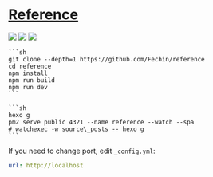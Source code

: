 # [Reference](https://github.com/Fechin/reference)

![](https://img.shields.io/github/license/Fechin/reference?style=flat-square) ![](https://img.shields.io/github/last-commit/scillidan/reference/main?label=last%20commit%20(fork)&style=flat-square) ![](https://img.shields.io/badge/Vercel-black?style=flat&logo=Vercel&logoColor=white)

````{tab} From source
```sh
git clone --depth=1 https://github.com/Fechin/reference
cd reference
npm install
npm run build
npm run dev
```
````

````{tab} PM2 [^1]
```sh
hexo g
pm2 serve public 4321 --name reference --watch --spa
# watchexec -w source\_posts -- hexo g
```
````

If you need to change port, edit `_config.yml`:

```yaml
url: http://localhost
```

[^1]: [Watchexec](https://github.com/watchexec/watchexec)